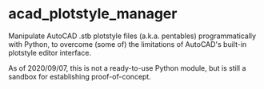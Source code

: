 # acad_plotstyle_manager

Manipulate AutoCAD .stb plotstyle files (a.k.a. pentables) programmatically with Python, to overcome (some of) the limitations of AutoCAD's built-in plotstyle editor interface.

As of 2020/09/07, this is not a ready-to-use Python module, but is still a sandbox for establishing proof-of-concept.
